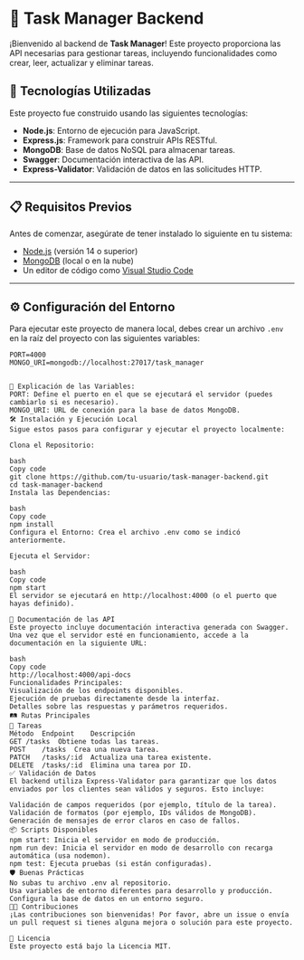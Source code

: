 # 🌟 Task Manager Backend

¡Bienvenido al backend de **Task Manager**! Este proyecto proporciona las API necesarias para gestionar tareas, incluyendo funcionalidades como crear, leer, actualizar y eliminar tareas.

## 🚀 Tecnologías Utilizadas

Este proyecto fue construido usando las siguientes tecnologías:

- **Node.js**: Entorno de ejecución para JavaScript.
- **Express.js**: Framework para construir APIs RESTful.
- **MongoDB**: Base de datos NoSQL para almacenar tareas.
- **Swagger**: Documentación interactiva de las API.
- **Express-Validator**: Validación de datos en las solicitudes HTTP.

---

## 📋 Requisitos Previos

Antes de comenzar, asegúrate de tener instalado lo siguiente en tu sistema:

- [Node.js](https://nodejs.org/) (versión 14 o superior)
- [MongoDB](https://www.mongodb.com/) (local o en la nube)
- Un editor de código como [Visual Studio Code](https://code.visualstudio.com/)

---

## ⚙️ Configuración del Entorno

Para ejecutar este proyecto de manera local, debes crear un archivo `.env` en la raíz del proyecto con las siguientes variables:

```env
PORT=4000
MONGO_URI=mongodb://localhost:27017/task_manager


📌 Explicación de las Variables:
PORT: Define el puerto en el que se ejecutará el servidor (puedes cambiarlo si es necesario).
MONGO_URI: URL de conexión para la base de datos MongoDB.
🛠️ Instalación y Ejecución Local
Sigue estos pasos para configurar y ejecutar el proyecto localmente:

Clona el Repositorio:

bash
Copy code
git clone https://github.com/tu-usuario/task-manager-backend.git
cd task-manager-backend
Instala las Dependencias:

bash
Copy code
npm install
Configura el Entorno: Crea el archivo .env como se indicó anteriormente.

Ejecuta el Servidor:

bash
Copy code
npm start
El servidor se ejecutará en http://localhost:4000 (o el puerto que hayas definido).

📜 Documentación de las API
Este proyecto incluye documentación interactiva generada con Swagger. Una vez que el servidor esté en funcionamiento, accede a la documentación en la siguiente URL:

bash
Copy code
http://localhost:4000/api-docs
Funcionalidades Principales:
Visualización de los endpoints disponibles.
Ejecución de pruebas directamente desde la interfaz.
Detalles sobre las respuestas y parámetros requeridos.
🛤️ Rutas Principales
📌 Tareas
Método	Endpoint	Descripción
GET	/tasks	Obtiene todas las tareas.
POST	/tasks	Crea una nueva tarea.
PATCH	/tasks/:id	Actualiza una tarea existente.
DELETE	/tasks/:id	Elimina una tarea por ID.
✅ Validación de Datos
El backend utiliza Express-Validator para garantizar que los datos enviados por los clientes sean válidos y seguros. Esto incluye:

Validación de campos requeridos (por ejemplo, título de la tarea).
Validación de formatos (por ejemplo, IDs válidos de MongoDB).
Generación de mensajes de error claros en caso de fallos.
📦 Scripts Disponibles
npm start: Inicia el servidor en modo de producción.
npm run dev: Inicia el servidor en modo de desarrollo con recarga automática (usa nodemon).
npm test: Ejecuta pruebas (si están configuradas).
🛡️ Buenas Prácticas
No subas tu archivo .env al repositorio.
Usa variables de entorno diferentes para desarrollo y producción.
Configura la base de datos en un entorno seguro.
👨‍💻 Contribuciones
¡Las contribuciones son bienvenidas! Por favor, abre un issue o envía un pull request si tienes alguna mejora o solución para este proyecto.

📝 Licencia
Este proyecto está bajo la Licencia MIT.
